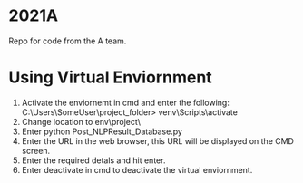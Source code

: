 # 2021A
Repo for code from the A team.
# Using Virtual Enviornment
1. Activate the enviornemt in cmd and enter the following: C:\Users\SomeUser\project_folder> venv\Scripts\activate
2. Change location to env\project\
3. Enter python Post_NLPResult_Database.py
4. Enter the URL in the web browser, this URL will be displayed on the CMD screen.
5. Enter the required detals and hit enter.
6. Enter deactivate in cmd to deactivate the virtual enviornment.
